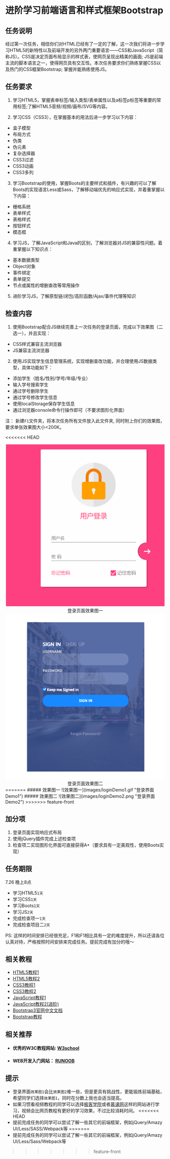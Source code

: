 # 进阶学习前端语言和样式框架Bootstrap

## 任务说明
经过第一次任务，相信你们对HTML已经有了一定的了解，这一次我们将进一步学习HTML5的新特性以及前端开发的另外两门重要语言——CSS和JavaScript（简称JS）。CSS是决定页面布局显示的样式表，使网页呈现出精美的画面; JS是前端主流的脚本语言之一，使得网页具有交互性。本次任务要求你们熟练掌握CSS以及热门的CSS框架Bootstrap; 掌握并能熟练使用JS。

## 任务要求
1. 学习HTML5，掌握表单标签/输入类型/表单属性以及a标签p标签等重要的常用标签;了解HTML5音频/视频/画布/SVG等内容。

2. 学习CSS（CSS3），在掌握基本的用法后进一步学习以下内容：
 - 盒子模型
 - 布局方式
 - 伪类
 - 伪元素
 - 复杂选择器
 - CSS3过滤
 - CSS3动画
 - CSS3多列

3. 学习Bootstrap的使用，掌握Boots的主要样式和插件，有兴趣的可以了解Boots的实现语言Less或Sass，了解移动端优先的响应式实现，并着重掌握以下内容：
 - 栅格系统
 - 表单样式
 - 表格样式
 - 按钮样式
 - 模态框

4. 学习JS，了解JavaScript和Java的区别，了解浏览器对JS的兼容性问题。着重掌握以下知识点：
 - 基本数据类型
 - Object对象
 - 事件绑定
 - 表单提交
 - 节点或属性的增删查改等常用操作

5. 进阶学习JS，了解原型链/闭包/高阶函数/Ajax/事件代理等知识

## 检查内容
1. 使用Bootstrap配合JS继续完善上一次任务的登录页面，完成以下效果图（二选一），并且实现：
 - CSS样式兼容主流浏览器
 - JS兼容主流浏览器
2. 使用JS实现学生信息管理系统，实现增删查改功能，并合理使用JS数据类型，具体功能如下：
 - 添加学生（姓名/性别/学号/年级/专业）
 - 输入学号搜索学生
 - 通过学号删除学生
 - 通过学号修改学生信息
 - 使用localStorage保存学生信息
 - 通过浏览器console命令行操作即可（不要求图形化界面）

注： 新建`F1`文件夹，将本次任务所有文件放入此文件夹, 同时附上你们的效果图，要求单张效果图大小<200K。

<<<<<<< HEAD
<center>
  <img src="images/loginDemo1.gif" width="500" alt="登录界面Demo2"/></br>
  <span>登录页面效果图一</span>

  <img src="images/loginDemo2.png" width="680" alt="登录界面Demo2"/>
  <span>登录页面效果图二</span>
</center>
=======
##### 效果图一
![效果图一](images/loginDemo1.gif "登录界面Demo1")
##### 效果图二
![效果图二](images/loginDemo2.png "登录界面Demo2")
>>>>>>> feature-front

## 加分项
1. 登录页面实现响应式布局
2. 使用jQuery插件完成上述检查项
3. 检查项二实现图形化界面可直接获得A+（要求具有一定美观性，使用Boots实现）

## 任务期限
7.26 晚上8点

- 学习HTML5`1天`
- 学习CSS`1天`
- 学习Boots`1天`
- 学习JS`2天`
- 完成检查项一`1天`
- 完成检查项目二`2天`

PS: 这样的时间安排已经很充足，F1和F1相比具有一定的难度提升，所以还请各位认真对待，严格按照时间安排来完成任务。提前完成有加分的哦～

## 相关教程
- [HTML5教程1](http://www.w3school.com.cn/html5/index.asp)
- [HTML5教程2](https://www.runoob.com/html/html5-intro.html)
- [CSS3教程1](http://www.w3school.com.cn/css3/index.asp)
- [CSS3教程2](https://www.runoob.com/css3/css3-tutorial.html)
- [JavaScript教程1](http://www.w3school.com.cn/js/index.asp)
- [JavaScript教程2(进阶)](https://www.liaoxuefeng.com/wiki/001434446689867b27157e896e74d51a89c25cc8b43bdb3000)
- [Bootstrap3官网中文文档](http://v3.bootcss.com/)
- [Bootstrap教程](https://www.runoob.com/bootstrap/bootstrap-tutorial.html)

## 相关推荐
- #### 优秀的W3C教程网站: [W3school](http://www.w3school.com.cn/html5/index.asp)
- #### WEB开发入门网站： [RUNOOB](https://www.runoob.com/)

## 提示
- 登录界面`效果图1`会比`效果图2`难一些，但是更具有挑战性，更能锻炼前端基础，希望同学们选择`效果图1`，同时在分数上我也会适当提高。
- 如果习惯看视频教程的同学可以选择[极客学院](http://www.jikexueyuan.com/)或者[慕课网](http://www.imooc.com/)这样的网站进行学习，视频会比网页教程有更好的学习效果，不过比较消耗时间。
<<<<<<< HEAD
- 提前完成任务的同学可以尝试了解一些其它的前端框架，例如jQuery/Amazy UI/Less/SASS/Webpack等
=======
- 提前完成任务的同学可以尝试了解一些其它的前端框架，例如jQuery/Amazy UI/Less/Sass/Webpack等
>>>>>>> feature-front

